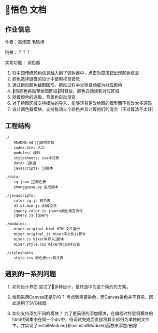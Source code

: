 # 悟色 文档

## 作业信息
作者：高佳圆 毛晗扬

链接：？？？
    
实现功能： 调色器

1. 将中国传统颜色信息融入到了调色器中，点击对应按钮出现颜色信息
2. 颜色选择键盘的设计中使用视觉错觉
3. 通过拖动颜色绘制图形，拖动过程中光标自动变为对应颜色
4. 将颜色拖动至绘图区域时释放，颜色自动涂到对应区域
5. 随着颜色的选取，背景色自动渐变
6. 对于绘图区域支持模块的导入，能够轻易更改绘图的模型而不修改太多源码
7. 设计调色器模块，支持拖动三个颜色并且计算他们的混合（不过算法不太好）

## 工程结构

    ./
        README.md 说明文档	
        index.html 入口
        modules/ 模块
        stylesheets/ css样式表
        data/ 数据
        javascripts/ js脚本

    ./data:
        zg.json 颜色表
        zhongguose.py 生成脚本

    ./javascripts:
        color-zg.js 颜色表
        d3.v4.min.js d3库文件
        jquery.color.js jquery颜色渐变插件
        jquery.js jquery

    ./modules:
        mixer.original.html HTML文件备份
        mixer.original.js mixer库文件js脚本
        mixer.js mixer库导入脚本
        mixer.style.css mixer库css样式表

    ./stylesheets
        style.css 颜色表css样式表

## 遇到的一系列问题

1. 如何设计界面
尝试了多种设计，最终选中为这个简约的方案。

2. 绘图采用Canvas还是SVG？
考虑到需要染色，而Canvas染色并不容易，因此选用了SVG绘图

3. 如何支持添加不同的模块？
为了更简便的添加模块，在编程时特意将模块的html代码集中在同一个div中，待调试完成后直接将其全部归为单独的文件中，并实现了installModule()和uninstallModule()函数来添加/删除

